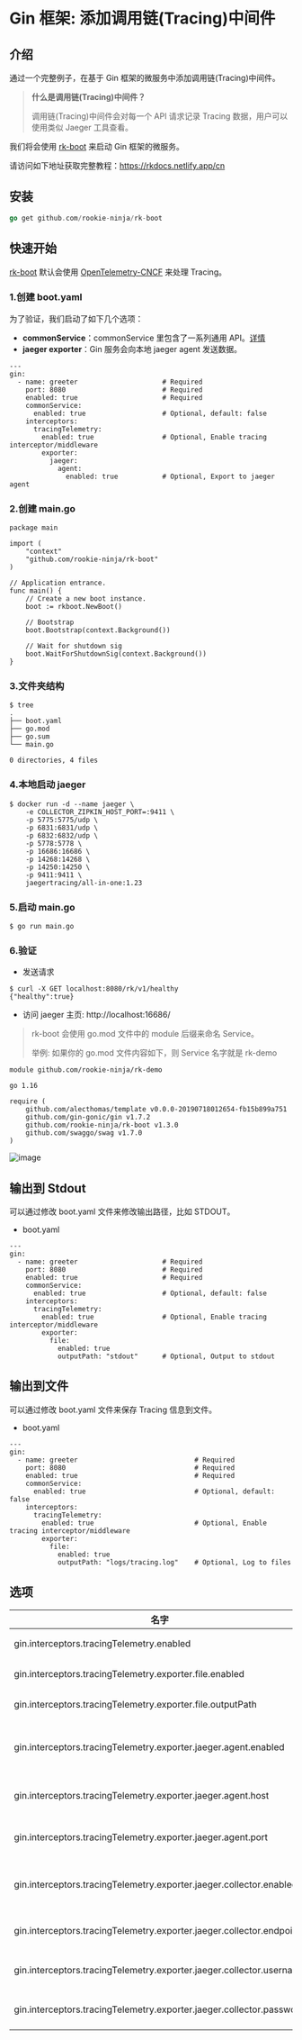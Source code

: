 # Gin 框架: 添加调用链(Tracing)中间件

## 介绍
通过一个完整例子，在基于 Gin 框架的微服务中添加调用链(Tracing)中间件。

> **什么是调用链(Tracing)中间件？**
>
> 调用链(Tracing)中间件会对每一个 API 请求记录 Tracing 数据，用户可以使用类似 Jaeger 工具查看。

我们将会使用 [rk-boot](https://github.com/rookie-ninja/rk-boot) 来启动 Gin 框架的微服务。

请访问如下地址获取完整教程：https://rkdocs.netlify.app/cn

## 安装
```go
go get github.com/rookie-ninja/rk-boot
```

## 快速开始
[rk-boot](https://github.com/rookie-ninja/rk-boot) 默认会使用 [OpenTelemetry-CNCF](https://github.com/open-telemetry) 来处理 Tracing。

### 1.创建 boot.yaml
为了验证，我们启动了如下几个选项：
- **commonService**：commonService 里包含了一系列通用 API。[详情](https://github.com/rookie-ninja/rk-gin#common-service-1)
- **jaeger exporter**：Gin 服务会向本地 jaeger agent 发送数据。

```
---
gin:
  - name: greeter                     # Required
    port: 8080                        # Required
    enabled: true                     # Required
    commonService:
      enabled: true                   # Optional, default: false
    interceptors:
      tracingTelemetry:
        enabled: true                 # Optional, Enable tracing interceptor/middleware
        exporter:
          jaeger:
            agent:
              enabled: true           # Optional, Export to jaeger agent
```

### 2.创建 main.go 
```
package main

import (
	"context"
	"github.com/rookie-ninja/rk-boot"
)

// Application entrance.
func main() {
	// Create a new boot instance.
	boot := rkboot.NewBoot()

	// Bootstrap
	boot.Bootstrap(context.Background())

	// Wait for shutdown sig
	boot.WaitForShutdownSig(context.Background())
}
```

### 3.文件夹结构 
```
$ tree
.
├── boot.yaml
├── go.mod
├── go.sum
└── main.go

0 directories, 4 files
```

### 4.本地启动 jaeger
```
$ docker run -d --name jaeger \
    -e COLLECTOR_ZIPKIN_HOST_PORT=:9411 \
    -p 5775:5775/udp \
    -p 6831:6831/udp \
    -p 6832:6832/udp \
    -p 5778:5778 \
    -p 16686:16686 \
    -p 14268:14268 \
    -p 14250:14250 \
    -p 9411:9411 \
    jaegertracing/all-in-one:1.23
```

### 5.启动 main.go
```
$ go run main.go
```

### 6.验证
- 发送请求

```
$ curl -X GET localhost:8080/rk/v1/healthy
{"healthy":true}
```

- 访问 jaeger 主页: http://localhost:16686/

> rk-boot 会使用 go.mod 文件中的 module 后缀来命名 Service。
> 
> 举例: 如果你的 go.mod 文件内容如下，则 Service 名字就是 rk-demo
> 

```
module github.com/rookie-ninja/rk-demo

go 1.16

require (
	github.com/alecthomas/template v0.0.0-20190718012654-fb15b899a751
	github.com/gin-gonic/gin v1.7.2
	github.com/rookie-ninja/rk-boot v1.3.0
	github.com/swaggo/swag v1.7.0
)
```

![image](img/gin-jaeger-inter.png)

## 输出到 Stdout
可以通过修改 boot.yaml 文件来修改输出路径，比如 STDOUT。

- boot.yaml

```
---
gin:
  - name: greeter                     # Required
    port: 8080                        # Required
    enabled: true                     # Required
    commonService:
      enabled: true                   # Optional, default: false
    interceptors:
      tracingTelemetry:
        enabled: true                 # Optional, Enable tracing interceptor/middleware
        exporter:
          file:
            enabled: true
            outputPath: "stdout"      # Optional, Output to stdout
```

## 输出到文件
可以通过修改 boot.yaml 文件来保存 Tracing 信息到文件。

- boot.yaml

```
---
gin:
  - name: greeter                             # Required
    port: 8080                                # Required
    enabled: true                             # Required
    commonService:
      enabled: true                           # Optional, default: false
    interceptors:
      tracingTelemetry:
        enabled: true                         # Optional, Enable tracing interceptor/middleware
        exporter:
          file:
            enabled: true
            outputPath: "logs/tracing.log"    # Optional, Log to files
```

## 选项
| 名字 | 描述 | 类型 | 默认值 |
| ------ | ------ | ------ | ------ |
| gin.interceptors.tracingTelemetry.enabled | 启动调用链拦截器 | boolean | false |
| gin.interceptors.tracingTelemetry.exporter.file.enabled | 启动文件输出| boolean | false |
| gin.interceptors.tracingTelemetry.exporter.file.outputPath | 输出文件路径 | string | stdout |
| gin.interceptors.tracingTelemetry.exporter.jaeger.agent.enabled | jaeger agent 作为数据输出 | boolean | false |
| gin.interceptors.tracingTelemetry.exporter.jaeger.agent.host | jaeger agent 地址 | string | localhost |
| gin.interceptors.tracingTelemetry.exporter.jaeger.agent.port | jaeger agent 端口 | int | 6831 |
| gin.interceptors.tracingTelemetry.exporter.jaeger.collector.enabled | jaeger collector 作为数据输出 | boolean | false |
| gin.interceptors.tracingTelemetry.exporter.jaeger.collector.endpoint | jaeger collector 地址 | string | http://localhost:16368/api/trace |
| gin.interceptors.tracingTelemetry.exporter.jaeger.collector.username | jaeger collector 用户名 | string | "" |
| gin.interceptors.tracingTelemetry.exporter.jaeger.collector.password | jaeger collector 密码 | string | "" |